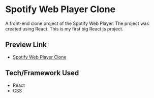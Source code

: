 # Spotify Web Player Clone

A front-end clone project of the Spotify Web Player. The project was created using React. This is my first big React.js project.

## Preview Link
- [Spotify Web Player Clone](https://spotify-clone-oguz3.web.app/)

## Tech/Framework Used
* React
* CSS